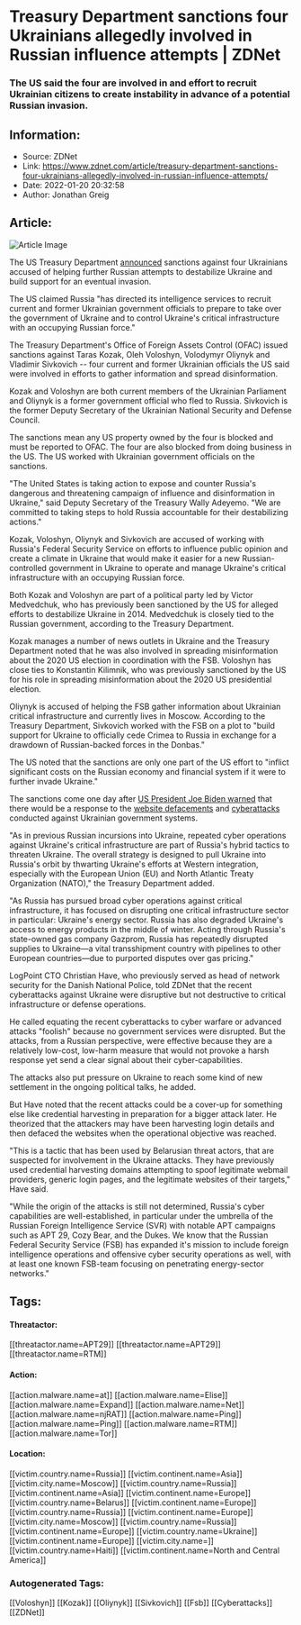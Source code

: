 # Treasury Department sanctions four Ukrainians allegedly involved in Russian influence attempts | ZDNet
### The US said the four are involved in and effort to recruit Ukrainian citizens to create instability in advance of a potential Russian invasion.

## Information:
+ Source: ZDNet
+ Link: https://www.zdnet.com/article/treasury-department-sanctions-four-ukrainians-allegedly-involved-in-russian-influence-attempts/
+ Date: 2022-01-20 20:32:58
+ Author: Jonathan Greig


## Article:
![Article Image](https://www.zdnet.com/a/img/resize/d11ed17ce8c5e89ef5745a536291f58a1d108a85/2017/02/02/1f90ad67-8f8c-408d-8de0-e466ad7ae789/treasury.jpg?width=770&height=578&fit=crop&auto=webp)

The US Treasury Department [announced](https://home.treasury.gov/news/press-releases/jy0562) sanctions against four Ukrainians accused of helping further Russian attempts to destabilize Ukraine and build support for an eventual invasion. 

The US claimed Russia "has directed its intelligence services to recruit current and former Ukrainian government officials to prepare to take over the government of Ukraine and to control Ukraine's critical infrastructure with an occupying Russian force."

The Treasury Department's Office of Foreign Assets Control (OFAC) issued sanctions against Taras Kozak, Oleh Voloshyn, Volodymyr Oliynyk and Vladimir Sivkovich -- four current and former Ukrainian officials the US said were involved in efforts to gather information and spread disinformation. 

Kozak and Voloshyn are both current members of the Ukrainian Parliament and Oliynyk is a former government official who fled to Russia. Sivkovich is the former Deputy Secretary of the Ukrainian National Security and Defense Council.

The sanctions mean any US property owned by the four is blocked and must be reported to OFAC. The four are also blocked from doing business in the US. The US worked with Ukrainian government officials on the sanctions. 

"The United States is taking action to expose and counter Russia's dangerous and threatening campaign of influence and disinformation in Ukraine," said Deputy Secretary of the Treasury Wally Adeyemo. "We are committed to taking steps to hold Russia accountable for their destabilizing actions."

Kozak, Voloshyn, Oliynyk and Sivkovich are accused of working with Russia's Federal Security Service on efforts to influence public opinion and create a climate in Ukraine that would make it easier for a new Russian-controlled government in Ukraine to operate and manage Ukraine's critical infrastructure with an occupying Russian force. 






Both Kozak and Voloshyn are part of a political party led by Victor Medvedchuk, who has previously been sanctioned by the US for alleged efforts to destabilize Ukraine in 2014. Medvedchuk is closely tied to the Russian government, according to the Treasury Department. 

Kozak manages a number of news outlets in Ukraine and the Treasury Department noted that he was also involved in spreading misinformation about the 2020 US election in coordination with the FSB. Voloshyn has close ties to Konstantin Kilimnik, who was previously sanctioned by the US for his role in spreading misinformation about the 2020 US presidential election. 

Oliynyk is accused of helping the FSB gather information about Ukrainian critical infrastructure and currently lives in Moscow. According to the Treasury Department, Sivkovich worked with the FSB on a plot to "build support for Ukraine to officially cede Crimea to Russia in exchange for a drawdown of Russian-backed forces in the Donbas." 

The US noted that the sanctions are only one part of the US effort to "inflict significant costs on the Russian economy and financial system if it were to further invade Ukraine." 

The sanctions come one day after [US President Joe Biden warned](https://www.zdnet.com/article/biden-threatens-cyber-response-after-ukraine-says-computers-wiped-during-attack/) that there would be a response to the [website defacements](https://www.zdnet.com/article/ukraine-says-70-state-websites-were-defaced-10-were-subjected-to-unauthorized-interference/) and [cyberattacks](https://www.zdnet.com/article/microsoft-says-destructive-malware-being-used-against-ukrainian-organizations/) conducted against Ukrainian government systems. 

"As in previous Russian incursions into Ukraine, repeated cyber operations against Ukraine's critical infrastructure are part of Russia's hybrid tactics to threaten Ukraine. The overall strategy is designed to pull Ukraine into Russia's orbit by thwarting Ukraine's efforts at Western integration, especially with the European Union (EU) and North Atlantic Treaty Organization (NATO)," the Treasury Department added.

"As Russia has pursued broad cyber operations against critical infrastructure, it has focused on disrupting one critical infrastructure sector in particular: Ukraine's energy sector. Russia has also degraded Ukraine's access to energy products in the middle of winter. Acting through Russia's state-owned gas company Gazprom, Russia has repeatedly disrupted supplies to Ukraine—a vital transshipment country with pipelines to other European countries—due to purported disputes over gas pricing."

LogPoint CTO Christian Have, who previously served as head of network security for the Danish National Police, told ZDNet that the recent cyberattacks against Ukraine were disruptive but not destructive to critical infrastructure or defense operations.

He called equating the recent cyberattacks to cyber warfare or advanced attacks "foolish" because no government services were disrupted. But the attacks, from a Russian perspective, were effective because they are a relatively low-cost, low-harm measure that would not provoke a harsh response yet send a clear signal about their cyber-capabilities.

The attacks also put pressure on Ukraine to reach some kind of new settlement in the ongoing political talks, he added.

But Have noted that the recent attacks could be a cover-up for something else like credential harvesting in preparation for a bigger attack later. He theorized that the attackers may have been harvesting login details and then defaced the websites when the operational objective was reached. 

"This is a tactic that has been used by Belarusian threat actors, that are suspected for involvement in the Ukraine attacks. They have previously used credential harvesting domains attempting to spoof legitimate webmail providers, generic login pages, and the legitimate websites of their targets," Have said. 

"While the origin of the attacks is still not determined, Russia's cyber capabilities are well-established, in particular under the umbrella of the Russian Foreign Intelligence Service (SVR) with notable APT campaigns such as APT 29, Cozy Bear, and the Dukes. We know that the Russian Federal Security Service (FSB) has expanded it's mission to include foreign intelligence operations and offensive cyber security operations as well, with at least one known FSB-team focusing on penetrating energy-sector networks."





## Tags:

#### Threatactor:
[[threatactor.name=APT29]] [[threatactor.name=APT29]] [[threatactor.name=RTM]]

#### Action:
[[action.malware.name=at]] [[action.malware.name=Elise]] [[action.malware.name=Expand]] [[action.malware.name=Net]] [[action.malware.name=njRAT]] [[action.malware.name=Ping]] [[action.malware.name=Ping]] [[action.malware.name=RTM]] [[action.malware.name=Tor]]

#### Location:
[[victim.country.name=Russia]] [[victim.continent.name=Asia]] [[victim.city.name=Moscow]] [[victim.country.name=Russia]] [[victim.continent.name=Asia]] [[victim.continent.name=Europe]] [[victim.country.name=Belarus]] [[victim.continent.name=Europe]] [[victim.country.name=Russia]] [[victim.continent.name=Europe]] [[victim.city.name=Moscow]] [[victim.country.name=Russia]] [[victim.continent.name=Europe]] [[victim.country.name=Ukraine]] [[victim.continent.name=Europe]] [[victim.city.name=]] [[victim.country.name=Haiti]] [[victim.continent.name=North and Central America]]

### Autogenerated Tags:
[[Voloshyn]] [[Kozak]] [[Oliynyk]] [[Sivkovich]] [[Fsb]] [[Cyberattacks]] [[ZDNet]]

